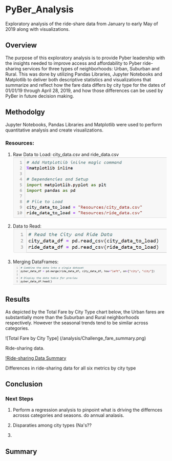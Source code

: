 # PyBer_Analysis


Exploratory analysis of the ride-share data from January to early May of 2019 along with visualizations.


## Overview

The purpose of this exploratory analysis is to provide Pyber leadership with the insights needed to improve access and affordability to Pyber ride-sharing services for three types of neighborhoods: Urban, Suburban and Rural. This was done by utilizing Pandas Libraries, Jupyter Notebooks and Matplotlib to deliver both descriptive statistics and visualizations that summarize and reflect how the fare data differs by city type for the dates of 01/01/19 through April 28, 2019, and how those differences can be used by PyBer in future decision making.

## Methodolgy

Jupyter Notebooks, Pandas Libraries and Matplotlib were used to perform quantitative analysis and create visualizations.

### Resources:

1. Raw Data to Load:  city_data.csv and ride_data.csv
![Files to Load](https://raw.githubusercontent.com/rloufoster/PyBer_Analysis/7d41037046720888b1c4e24317f8adf5605c55e6/analysis/Files_to_load.png)

2. Data to Read: 
![Files to Read](https://raw.githubusercontent.com/rloufoster/PyBer_Analysis/7d41037046720888b1c4e24317f8adf5605c55e6/analysis/Files_to_read.png)

3. Merging DataFrames:
![Merging DataFrames](https://raw.githubusercontent.com/rloufoster/PyBer_Analysis/7d41037046720888b1c4e24317f8adf5605c55e6/analysis/Merge_the_DataFrames.png)


## Results

As depicted by the Total Fare by City Type chart below, the Urban fares are substantially more than the Suburban and Rural neighborhoods respectively. However the seasonal trends tend to be similar across categories.  

![Total Fare by City Type] (/analysis/Challenge_fare_summary.png)

Ride-sharing data.

[!Ride-sharing Data Summary](https://raw.githubusercontent.com/rloufoster/PyBer_Analysis/9ea80d8c975f2603b04420e368e48a449bb5d7b7/analysis/Challenge_pyberdata_summary.png)     

Differences in ride-sharing data for all six metrics by city type

###


## Conclusion

### Next Steps

1. Perform a regression analysis to pinpoint what is driving the differnces acrosss categories and seasons.  do annual analasis.  

2. Disparaties among city types (Na's??

3.



## Summary

